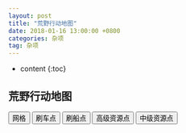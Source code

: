 ```yaml
---
layout: post
title: "荒野行动地图"
date: 2018-01-16 13:00:00 +0800 
categories: 杂项
tag: 杂项
---
```

* content
{:toc}


## 荒野行动地图

<!-- more -->


<script src="https://cdn.jsdelivr.net/npm/vue"></script>
<style>
    .hyxdmap{
        position: relative;
    }
    .hyxdimg{
        position: absolute;
        left:0;
        top:0;
        width:100%;
    }
</style>
<div id="hyxdapp">
    <div class="btn-group">
        <button v-on:click="isGridShow=!isGridShow" v-bind:style="{backgroundColor:isGridShow?'#ccc':'inherit'}">网格</button>
        <button v-on:click="isCarShow=!isCarShow" v-bind:style="{backgroundColor:isCarShow?'#ccc':'inherit'}">刷车点</button>
        <button v-on:click="isShipShow=!isShipShow" v-bind:style="{backgroundColor:isShipShow?'#ccc':'inherit'}">刷船点</button>
        <button v-on:click="isR1Show=!isR1Show" v-bind:style="{backgroundColor:isR1Show?'#ccc':'inherit'}">高级资源点</button>
        <button v-on:click="isR2Show=!isR2Show" v-bind:style="{backgroundColor:isR2Show?'#ccc':'inherit'}">中级资源点</button>
    </div>
    <div class="hyxdmap">
        <img class="hyxdimg" src="http://ovwg0zvng.bkt.clouddn.com/map.jpg" alt="地图">
        <img class="hyxdimg" src="http://ovwg0zvng.bkt.clouddn.com/grid.png" alt="网格" v-bind:style="{display:isGridShow?'block':'none'}">
        <img class="hyxdimg" src="http://ovwg0zvng.bkt.clouddn.com/hy/vehicles.png" alt="刷车点" v-bind:style="{display:isCarShow?'block':'none'}">
        <img class="hyxdimg" src="http://ovwg0zvng.bkt.clouddn.com/hy/ships.png" alt="刷船点" v-bind:style="{display:isShipShow?'block':'none'}">
        <img class="hyxdimg" src="http://ovwg0zvng.bkt.clouddn.com/r1.png" alt="高级资源点" v-bind:style="{display:isR1Show?'block':'none'}">
        <img class="hyxdimg" src="http://ovwg0zvng.bkt.clouddn.com/hy/r2.png" alt="中级资源点" v-bind:style="{display:isR2Show?'block':'none'}">
    </div>
</div>
<script>
    let app=new Vue({
        el:'#hyxdapp',
        data:{
            isGridShow:true,
            isCarShow:true,
            isShipShow:true,
            isR1Show:true,
            isR2Show:true
        }
    });
</script>
